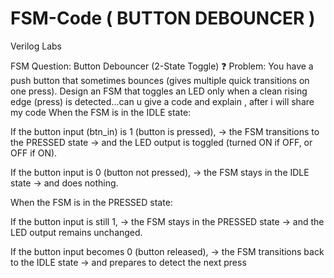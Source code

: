 # FSM-Code ( BUTTON DEBOUNCER )
Verilog Labs

FSM Question: Button Debouncer (2-State Toggle)
❓ Problem:
You have a push button that sometimes bounces (gives multiple quick transitions on one press).
Design an FSM that toggles an LED only when a clean rising edge (press) is detected...can u give a code and explain , after i will share my code
When the FSM is in the IDLE state:

If the button input (btn_in) is 1 (button is pressed),
→ the FSM transitions to the PRESSED state
→ and the LED output is toggled (turned ON if OFF, or OFF if ON).

If the button input is 0 (button not pressed),
→ the FSM stays in the IDLE state
→ and does nothing.

When the FSM is in the PRESSED state:

If the button input is still 1,
→ the FSM stays in the PRESSED state
→ and the LED output remains unchanged.

If the button input becomes 0 (button released),
→ the FSM transitions back to the IDLE state
→ and prepares to detect the next press
